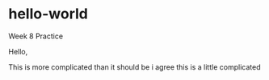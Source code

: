 # hello-world
Week 8 Practice

Hello, 

This is more complicated than it should be
i agree this is a little complicated 
